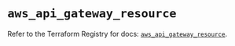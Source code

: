 # `aws_api_gateway_resource`

Refer to the Terraform Registry for docs: [`aws_api_gateway_resource`](https://registry.terraform.io/providers/hashicorp/aws/5.83.1/docs/resources/api_gateway_resource).
